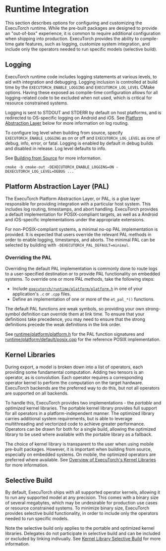 # Runtime Integration

This section describes options for configuring and customizing the ExecuTorch runtime. While the pre-built packages are designed to provide an "out-of-box" experience, it is common to require additional configuration when shipping into production. ExecuTorch provides the ability to compile-time gate features, such as logging, customize system integration, and include only the operators needed to run specific models (selective build).

## Logging

ExecuTorch runtime code includes logging statements at various levels, to aid with integration and debugging. Logging inclusion is controlled at build time by the `EXECUTORCH_ENABLE_LOGGING` and `EXECUTORCH_LOG_LEVEL` CMake options. Having these exposed as compile-time configuration allows for all logging-related code to be excluded when not used, which is critical for resource constrained systems.

Logging is sent to STDOUT and STDERR by default on host platforms, and is redirected to OS-specific logging on Android and iOS. See [Platform Abstraction Layer](#platform-abstraction-layer-pal) below for more information on log routing.

To configure log level when building from source, specify `EXECUTORCH_ENABLE_LOGGING` as on or off and `EXECUTORCH_LOG_LEVEL` as one of debug, info, error, or fatal. Logging is enabled by default in debug builds and disabled in release. Log level defaults to info.

See [Building from Source](using-executorch-building-from-source.md) for more information.

```
cmake -b cmake-out -DEXECUTORCH_ENABLE_LOGGING=ON -DEXECUTORCH_LOG_LEVEL=DEBUG ...
```

## Platform Abstraction Layer (PAL)

The ExecuTorch Platform Abstraction Layer, or PAL, is a glue layer responsible for providing integration with a particular host system. This includes log routing, timestamps, and abort handling. ExecuTorch provides a default implementation for POSIX-compliant targets, as well as a Android and iOS-specific implementations under the appropriate extensions.

For non-POSIX-compliant systems, a minimal no-op PAL implementation is provided. It is expected that users override the relevant PAL methods in order to enable logging, timestamps, and aborts. The minimal PAL can be selected by building with `-DEXECUTORCH_PAL_DEFAULT=minimal`.

### Overriding the PAL

Overriding the default PAL implementation is commonly done to route logs to a user-specified destination or to provide PAL functionality on embedded systems. To override one or more PAL methods, take the following steps:

- Include
  [`executorch/runtime/platform/platform.h`](https://github.com/pytorch/executorch/blob/release/0.6/runtime/platform/platform.h)
  in one of your application's `.c` or `.cpp` files.
- Define an implementation of one or more of the `et_pal_*()` functions.

The default PAL functions are weak symbols, so providing your own strong-symbol
definition can override them at link time. To ensure that your definitions take
precedence, you may need to ensure that the strong definitions precede the weak
definitions in the link order.

See [runtime/platform/platform.h](https://github.com/pytorch/executorch/blob/release/0.6/runtime/platform/platform.h) for the PAL function signatures and [runtime/platform/default/posix.cpp](https://github.com/pytorch/executorch/blob/release/0.6/runtime/platform/default/posix.cpp) for the reference POSIX implementation.

## Kernel Libraries

During export, a model is broken down into a list of operators, each providing some fundamental computation. Adding two tensors is an operator, as is convolution. Each operator requires a corresponding operator kernel to perform the computation on the target hardware. ExecuTorch backends are the preferred way to do this, but not all operators are supported on all backends.

To handle this, ExecuTorch provides two implementations - the *portable* and *optimized* kernel libraries. The portable kernel library provides full support for all operators in a platform-independent manner. The optimized library carries additional system requirements, but is able to leverage multithreading and vectorized code to achieve greater performance. Operators can be drawn for both for a single build, allowing the optimized library to be used where available with the portable library as a fallback.

The choice of kernel library is transparent to the user when using mobile pre-built packages. However, it is important when building from source, especially on embedded systems. On mobile, the optimized operators are preferred where available. See [Overview of ExecuTorch's Kernel Libraries](kernel-library-overview.md) for more information.

## Selective Build

By default, ExecuTorch ships with all supported operator kernels, allowing it to run any supported model at any precision. This comes with a binary size of several megabytes, which may be undesirable for production use cases or resource constrained systems. To minimize binary size, ExecuTorch provides selective build functionality, in order to include only the operators needed to run specific models.

Note the selective build only applies to the portable and optimized kernel libraries. Delegates do not participate in selective build and can be included or excluded by linking indivually. See [Kernel Library Selective Build](kernel-library-selective-build.md) for more information.

